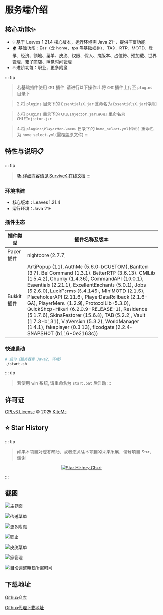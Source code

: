 # 服务端介绍

## 核心功能✨
- 💡 基于 Leaves 1.21.4 核心版本，运行环境需 Java 21+，提供丰富功能
- 🏠 基础功能：Ess（含 home、tpa 等基础插件）、TAB、RTP、MOTD、登录、经济、领地、菜单、皮肤、权限、假人、跨版本、占位符、预加载、世界管理、箱子商店、睡觉时间管理
- 🔥 进阶功能：职业、更多附魔

::: tip
> 若基础插件使用 `CMI` 插件, 请进行以下操作:
> 1.将 `CMI` 插件上传至 `plugins` 目录下

> 2.将 `plugins` 目录下的 `EssentialsX.jar` 重命名为 `EssentialsX.jar[停用]`

> 3.将 `plugins` 目录下的 `CMIEInjector.jar[停用]` 重命名为 `CMIEInjector.jar`

> 4.将 `plugins\PlayerMenu\menu` 目录下的 `home_select.yml[停用]`  重命名为 `home_select.yml`(需覆盖原文件)
:::

## 特性与说明📋

::: tip
> [📚 详细内容请见 SurviveX 在线文档](https://docs.Kite.cc/zh_Hans/survivex/guide/v1)
:::

### 环境搭建

- 核心版本：Leaves 1.21.4
- 运行环境：Java 21+

### 插件生态

| 插件类型       | 插件名称及版本                                                                 |
|----------------|-------------------------------------------------------------------------------|
| Paper 插件     | nightcore (2.7.7)                                                             |
| Bukkit 插件    | AntiPopup (11), AuthMe (5.6.0-bCUSTOM), BanItem (3.7), BellCommand (1.3.1), BetterRTP (3.6.13), CMILib (1.5.4.2), Chunky (1.4.36), CommandAPI (10.0.1), Essentials (2.21.1), ExcellentEnchants (5.0.1), Jobs (5.2.6.0), LuckPerms (5.4.145), MiniMOTD (2.1.5), PlaceholderAPI (2.11.6), PlayerDataRollback (2.1.6-GA), PlayerMenu (1.2.9), ProtocolLib (5.3.0), QuickShop-Hikari (6.2.0.9-RELEASE-1), Residence (5.1.7.6), SkinsRestorer (15.6.8), TAB (5.2.2), Vault (1.7.3-b131), ViaVersion (5.3.2), WorldManager (1.4.1), fakeplayer (0.3.13), floodgate (2.2.4-SNAPSHOT (b116-0e3163c)) |


### 快速启动

```bash
# 启动（服务器需 Java21 环境）
./start.sh
```
::: tip
> 若使用 win 系统, 请重命名为 `start.bat` 后启动
:::

## 许可证
[GPLv3 License](LICENSE) © 2025 [KiteMc](https://github.com/KiteMc/SurviveX)

## ⭐ Star History
::: tip
> 如果本项目对您有帮助，或者您关注本项目的未来发展，请给项目 Star，谢谢 

<div align="center">

[![Star History Chart](https://api.star-history.com/svg?repos=KiteMc/SurviveX&type=Date)](https://www.star-history.com/#KiteMc/SurviveX&Date)

</div>

:::

## 截图
![主界面](https://survivex.cn-nb1.rains3.com/guide/v1/x2.png)

![传送菜单](https://survivex.cn-nb1.rains3.com/guide/v1/x4.png)

![更多附魔](https://survivex.cn-nb1.rains3.com/guide/v1/x3.png)

![职业](https://survivex.cn-nb1.rains3.com/guide/v1/x5.png)

![皮肤菜单](https://survivex.cn-nb1.rains3.com/guide/v1/x6.png)

![家管理](https://survivex.cn-nb1.rains3.com/guide/v1/x7.png)

![自动调整睡觉所需时间](https://survivex.cn-nb1.rains3.com/guide/v1/x8.png)

## 下载地址
[Github仓库](https://github.com/KiteMc/SurviveX)

[Github代理下载地址](https://gh-proxy.com/github.com/KiteMc/SurviveX/archive/refs/heads/ver/1.21.5.zip)